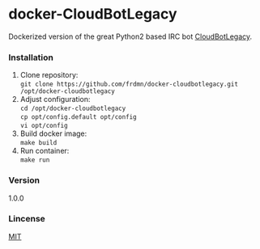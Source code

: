 # docker-CloudBotLegacy

Dockerized version of the great Python2 based IRC bot [CloudBotLegacy](https://github.com/CloudBotIRC/CloudBotLegacy).

### Installation

1. Clone repository:  
  `git clone https://github.com/frdmn/docker-cloudbotlegacy.git /opt/docker-cloudbotlegacy`
1. Adjust configuration:  
  `cd /opt/docker-cloudbotlegacy`  
  `cp opt/config.default opt/config`  
  `vi opt/config`  
1. Build docker image:  
  `make build`
1. Run container:  
  `make run`

### Version
1.0.0

### Lincense
[MIT](LICENSE)
